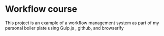 # Workflow course

This project is an example of a workflow management system as part of my personal boiler plate using Gulp.js , github, and browserify
